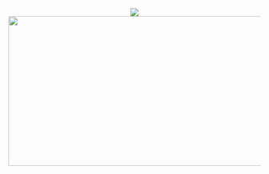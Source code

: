 <div align= "center">
    <img src="https://capsule-render.vercel.app/api?type=waving&color=gradient&height=180&text=Chaeyeon%20KIM&animation=twinkling&fontColor=ffffff&fontSize=60" />
</div>
<a href="https://www.gitanimals.org/en_US?utm_medium=image&utm_source=kim-chaeyeon&utm_content=farm">
<img
  src="https://render.gitanimals.org/farms/kim-chaeyeon"
  width="800"
  height="300"
/>
</a>
